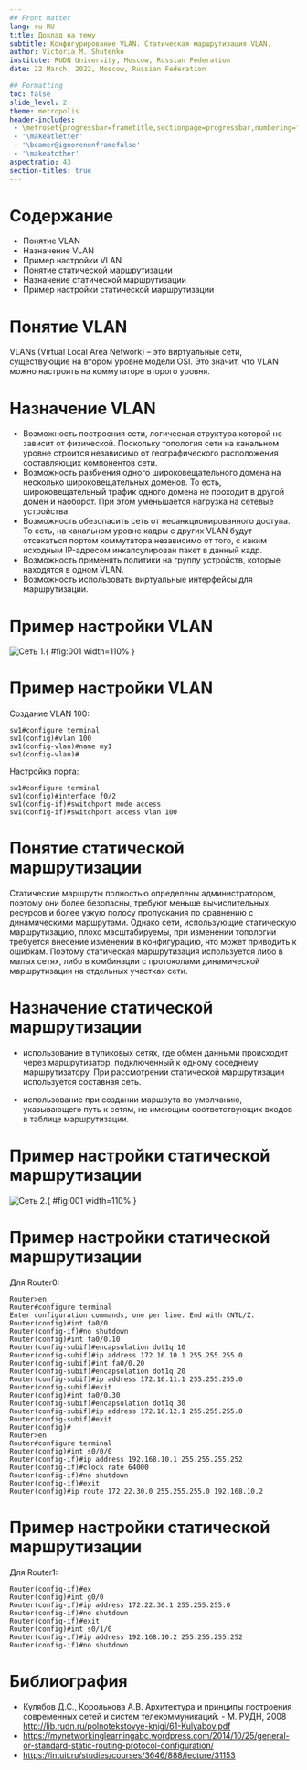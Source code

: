 ```yaml
---
## Front matter
lang: ru-RU
title: Доклад на тему
subtitle: Конфигурирование VLAN. Статическая маршрутизация VLAN.
author: Victoria M. Shutenko
institute: RUDN University, Moscow, Russian Federation
date: 22 March, 2022, Moscow, Russian Federation

## Formatting
toc: false
slide_level: 2
theme: metropolis
header-includes: 
 - \metroset{progressbar=frametitle,sectionpage=progressbar,numbering=fraction}
 - '\makeatletter'
 - '\beamer@ignorenonframefalse'
 - '\makeatother'
aspectratio: 43
section-titles: true
---
```

# Содержание

- Понятие VLAN
- Назначение VLAN
- Пример настройки VLAN
- Понятие статической маршрутизации
- Назначение статической маршрутизации
- Пример настройки статической маршрутизации

# Понятие VLAN

VLANs (Virtual Local Area Network) – это виртуальные сети, существующие на втором уровне модели OSI. Это значит, что VLAN можно настроить на коммутаторе второго уровня. 

# Назначение VLAN

- Возможность построения сети, логическая структура которой не зависит от физической. Поскольку топология сети на канальном уровне строится независимо от географического расположения составляющих компонентов сети.
- Возможность разбиения одного широковещательного домена на несколько широковещательных доменов. То есть, широковещательный трафик одного домена не проходит в другой домен и наоборот. При этом уменьшается нагрузка на сетевые устройства.
- Возможность обезопасить сеть от несанкционированного доступа. То есть, на канальном уровне кадры с других VLAN будут отсекаться портом коммутатора независимо от того, с каким исходным IP-адресом инкапсулирован пакет в данный кадр.
- Возможность применять политики на группу устройств, которые находятся в одном VLAN.
- Возможность использовать виртуальные интерфейсы для маршрутизации.

# Пример настройки VLAN

![Сеть 1.](image/image1.png){ #fig:001 width=110% }

# Пример настройки VLAN

Cоздание VLAN 100:

```
sw1#configure terminal
sw1(config)#vlan 100
sw1(config-vlan)#name my1
sw1(config-vlan)#
```

Настройка порта:

```
sw1#configure terminal
sw1(config)#interface f0/2
sw1(config-if)#switchport mode access
sw1(config-if)#switchport access vlan 100
```

# Понятие статической маршрутизации

Статические маршруты полностью определены администратором, поэтому они более безопасны, требуют меньше вычислительных ресурсов и более узкую полосу пропускания по сравнению с динамическими маршрутами. Однако сети, использующие статическую маршрутизацию, плохо масштабируемы, при изменении топологии требуется внесение изменений в конфигурацию, что может приводить к ошибкам. Поэтому статическая маршрутизация используется либо в малых сетях, либо в комбинации с протоколами динамической маршрутизации на отдельных участках сети. 

# Назначение статической маршрутизации

- использование в тупиковых сетях, где обмен данными происходит через маршрутизатор, подключенный к одному соседнему маршрутизатору. При рассмотрении статической маршрутизации используется составная сеть. 

- использование при создании маршрута по умолчанию, указывающего путь к сетям, не имеющим соответствующих входов в таблице маршрутизации. 

# Пример настройки статической маршрутизации

![Сеть 2.](image/image3.png){ #fig:001 width=110% }

# Пример настройки статической маршрутизации


Для Router0:

```
Router>en
Router#configure terminal
Enter configuration commands, one per line. End with CNTL/Z.
Router(config)#int fa0/0
Router(config-if)#no shutdown
Router(config)#int fa0/0.10
Router(config-subif)#encapsulation dot1q 10
Router(config-subif)#ip address 172.16.10.1 255.255.255.0
Router(config-subif)#int fa0/0.20
Router(config-subif)#encapsulation dot1q 20
Router(config-subif)#ip address 172.16.11.1 255.255.255.0
Router(config-subif)#exit
Router(config)#int fa0/0.30
Router(config-subif)#encapsulation dot1q 30
Router(config-subif)#ip address 172.16.12.1 255.255.255.0
Router(config-subif)#exit
Router(config)#
Router>en
Router#configure terminal
Router(config)#int s0/0/0
Router(config-if)#ip address 192.168.10.1 255.255.255.252
Router(config-if)#clock rate 64000
Router(config-if)#no shutdown
Router(config-if)#exit
Router(config)#ip route 172.22.30.0 255.255.255.0 192.168.10.2
```

# Пример настройки статической маршрутизации

Для Router1:

```
Router(config-if)#ex
Router(config)#int g0/0
Router(config-if)#ip address 172.22.30.1 255.255.255.0
Router(config-if)#no shutdown
Router(config-if)#exit
Router(config)#int s0/1/0
Router(config-if)#ip address 192.168.10.2 255.255.255.252
Router(config-if)#no shutdown
```

# Библиография
- Кулябов Д.С., Королькова А.В. Архитектура и принципы построения современных сетей и систем телекоммуникаций. - М. РУДН, 2008 http://lib.rudn.ru/polnotekstovye-knigi/61-Kulyabov.pdf
- https://mynetworkinglearningabc.wordpress.com/2014/10/25/general-or-standard-static-routing-protocol-configuration/
- https://intuit.ru/studies/courses/3646/888/lecture/31153

